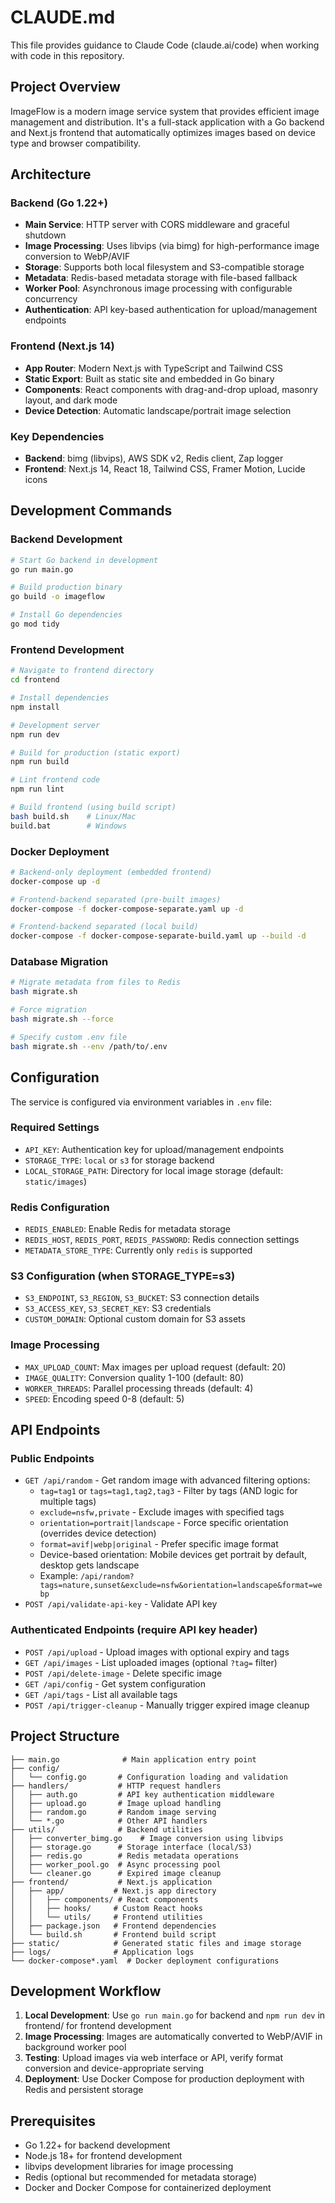 # CLAUDE.md

This file provides guidance to Claude Code (claude.ai/code) when working with code in this repository.

## Project Overview

ImageFlow is a modern image service system that provides efficient image management and distribution. It's a full-stack application with a Go backend and Next.js frontend that automatically optimizes images based on device type and browser compatibility.

## Architecture

### Backend (Go 1.22+)
- **Main Service**: HTTP server with CORS middleware and graceful shutdown
- **Image Processing**: Uses libvips (via bimg) for high-performance image conversion to WebP/AVIF
- **Storage**: Supports both local filesystem and S3-compatible storage
- **Metadata**: Redis-based metadata storage with file-based fallback
- **Worker Pool**: Asynchronous image processing with configurable concurrency
- **Authentication**: API key-based authentication for upload/management endpoints

### Frontend (Next.js 14)
- **App Router**: Modern Next.js with TypeScript and Tailwind CSS
- **Static Export**: Built as static site and embedded in Go binary
- **Components**: React components with drag-and-drop upload, masonry layout, and dark mode
- **Device Detection**: Automatic landscape/portrait image selection

### Key Dependencies
- **Backend**: bimg (libvips), AWS SDK v2, Redis client, Zap logger
- **Frontend**: Next.js 14, React 18, Tailwind CSS, Framer Motion, Lucide icons

## Development Commands

### Backend Development
```bash
# Start Go backend in development
go run main.go

# Build production binary  
go build -o imageflow

# Install Go dependencies
go mod tidy
```

### Frontend Development  
```bash
# Navigate to frontend directory
cd frontend

# Install dependencies
npm install

# Development server
npm run dev

# Build for production (static export)
npm run build

# Lint frontend code
npm run lint

# Build frontend (using build script)
bash build.sh    # Linux/Mac
build.bat        # Windows
```

### Docker Deployment
```bash
# Backend-only deployment (embedded frontend)
docker-compose up -d

# Frontend-backend separated (pre-built images)
docker-compose -f docker-compose-separate.yaml up -d

# Frontend-backend separated (local build)
docker-compose -f docker-compose-separate-build.yaml up --build -d
```

### Database Migration
```bash
# Migrate metadata from files to Redis
bash migrate.sh

# Force migration
bash migrate.sh --force

# Specify custom .env file
bash migrate.sh --env /path/to/.env
```

## Configuration

The service is configured via environment variables in `.env` file:

### Required Settings
- `API_KEY`: Authentication key for upload/management endpoints
- `STORAGE_TYPE`: `local` or `s3` for storage backend
- `LOCAL_STORAGE_PATH`: Directory for local image storage (default: `static/images`)

### Redis Configuration  
- `REDIS_ENABLED`: Enable Redis for metadata storage
- `REDIS_HOST`, `REDIS_PORT`, `REDIS_PASSWORD`: Redis connection settings
- `METADATA_STORE_TYPE`: Currently only `redis` is supported

### S3 Configuration (when STORAGE_TYPE=s3)
- `S3_ENDPOINT`, `S3_REGION`, `S3_BUCKET`: S3 connection details
- `S3_ACCESS_KEY`, `S3_SECRET_KEY`: S3 credentials  
- `CUSTOM_DOMAIN`: Optional custom domain for S3 assets

### Image Processing
- `MAX_UPLOAD_COUNT`: Max images per upload request (default: 20)
- `IMAGE_QUALITY`: Conversion quality 1-100 (default: 80)
- `WORKER_THREADS`: Parallel processing threads (default: 4)
- `SPEED`: Encoding speed 0-8 (default: 5)

## API Endpoints

### Public Endpoints
- `GET /api/random` - Get random image with advanced filtering options:
  - `tag=tag1` or `tags=tag1,tag2,tag3` - Filter by tags (AND logic for multiple tags)
  - `exclude=nsfw,private` - Exclude images with specified tags 
  - `orientation=portrait|landscape` - Force specific orientation (overrides device detection)
  - `format=avif|webp|original` - Prefer specific image format
  - Device-based orientation: Mobile devices get portrait by default, desktop gets landscape
  - Example: `/api/random?tags=nature,sunset&exclude=nsfw&orientation=landscape&format=webp`
- `POST /api/validate-api-key` - Validate API key

### Authenticated Endpoints (require API key header)
- `POST /api/upload` - Upload images with optional expiry and tags
- `GET /api/images` - List uploaded images (optional `?tag=` filter) 
- `POST /api/delete-image` - Delete specific image
- `GET /api/config` - Get system configuration
- `GET /api/tags` - List all available tags
- `POST /api/trigger-cleanup` - Manually trigger expired image cleanup

## Project Structure

```
├── main.go              # Main application entry point
├── config/             
│   └── config.go       # Configuration loading and validation
├── handlers/           # HTTP request handlers
│   ├── auth.go         # API key authentication middleware
│   ├── upload.go       # Image upload handling
│   ├── random.go       # Random image serving
│   └── *.go            # Other API handlers
├── utils/              # Backend utilities
│   ├── converter_bimg.go    # Image conversion using libvips
│   ├── storage.go      # Storage interface (local/S3)
│   ├── redis.go        # Redis metadata operations
│   ├── worker_pool.go  # Async processing pool
│   └── cleaner.go      # Expired image cleanup
├── frontend/           # Next.js application
│   ├── app/           # Next.js app directory
│   │   ├── components/ # React components
│   │   ├── hooks/     # Custom React hooks
│   │   └── utils/     # Frontend utilities
│   ├── package.json   # Frontend dependencies
│   └── build.sh       # Frontend build script
├── static/            # Generated static files and image storage
├── logs/              # Application logs
└── docker-compose*.yaml  # Docker deployment configurations
```

## Development Workflow

1. **Local Development**: Use `go run main.go` for backend and `npm run dev` in frontend/ for frontend development
2. **Image Processing**: Images are automatically converted to WebP/AVIF in background worker pool
3. **Testing**: Upload images via web interface or API, verify format conversion and device-appropriate serving
4. **Deployment**: Use Docker Compose for production deployment with Redis and persistent storage

## Prerequisites

- Go 1.22+ for backend development
- Node.js 18+ for frontend development  
- libvips development libraries for image processing
- Redis (optional but recommended for metadata storage)
- Docker and Docker Compose for containerized deployment